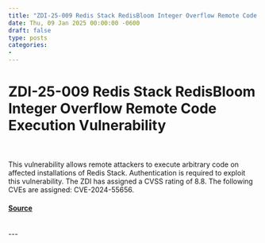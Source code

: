 ```yaml
---
title: "ZDI-25-009 Redis Stack RedisBloom Integer Overflow Remote Code Execution Vulnerability"
date: Thu, 09 Jan 2025 00:00:00 -0600
draft: false
type: posts
categories: 
- 
---
```

# ZDI-25-009 Redis Stack RedisBloom Integer Overflow Remote Code Execution Vulnerability

<br/>

<br/>
This vulnerability allows remote attackers to execute arbitrary code on affected installations of Redis Stack. Authentication is required to exploit this vulnerability. The ZDI has assigned a CVSS rating of 8.8. The following CVEs are assigned: CVE-2024-55656.

#### [Source](http://www.zerodayinitiative.com/advisories/ZDI-25-009/)

<br/>
---
